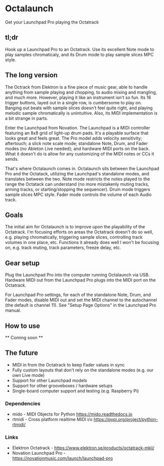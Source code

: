 # Octalaunch
Get your Launchpad Pro playing the Octatrack

## tl;dr
Hook up a Launchpad Pro to an Octatrack. Use its excellent Note mode to play samples chromaticaly, and its Drum mode to play sample slices MPC style.

## The long version
The Octrack from Elektron is a fine piece of music gear, able to handle anything from sample playing and chopping, to audio mixing and mangling, and much more. However, playing it like an instrument isn't so fun. Its 16 trigger buttons, layed out in a single row, is cumbersome to play on. Banging out beats with sample slices doesn't feel quite right, and playing melodic sample chromatically is unintuitive. Also, its MIDI implementation is a bit strange in parts.

Enter the Launchpad from Novation. The Launchpad is a MIDI controller featuring an 8x8 grid of light-up drum pads. It's a playable surface that looks great and feels great. The Pro model adds velocity sensitivity; aftertouch; a slick note scale mode; standalone Note, Drum, and Fader modes (no Ableton Live needed); and hardware MIDI ports on the back. What it doesn't do is allow for any customizing of the MIDI notes or CCs it sends.

That's where Octalaunch comes in. Octalaunch sits between the Launchpad Pro and the Octatack, utilizing the Launchpad's standalone modes, and translates between the two. Note mode restricts the notes played to the range the Octatack can understand (no more mistakenly muting tracks, arming tracks, or starting/stopping the sequencer). Drum mode triggers sample slices MPC style. Fader mode controls the volume of each Audio track.

## Goals
The initial aim for Octalaunch is to improve upon the playability of the Octatrack. I'm focusing efforts on areas the Octatrack doesn't do so well, e.g. playing chromatically, triggering sample slices, controlling track volumes in one place, etc. Functions it already does well I won't be focusing on, e.g. track muting, track parameters, freeze delay, etc.

## Gear setup
Plug the Launchpad Pro into the computer running Octalaunch via USB. Hardware MIDI out from the Launchpad Pro plugs into the MIDI port on the Octatrack.

For Launchpad Pro settings, for each of the standalone Note, Drum, and Fader modes, disable MIDI out and set the MIDI channel to the autochannel (the default is channel 11). See "Setup Page Options" in the Launchpad Pro manual.

## How to use
** Coming soon **

## The future
* MIDI in from the Octatrack to keep Fader values in sync
* Fully custom layouts that don't rely on the standalone modes (e.g. our own Live mode)
* Support for other Launchpad models
* Support for other grooveboxes / hardware setups
* Single-board computer support and testing (e.g. Raspberry Pi)

### Dependencies
* mido - MIDI Objects for Python https://mido.readthedocs.io
* rtmidi - Cross platform realtime MIDI i/o https://pypi.org/project/python-rtmidi/

### Links
* Elektron Octatrack - https://www.elektron.se/products/octatrack-mkii/
* Novation Launchpad Pro - https://novationmusic.com/launch/launchpad-pro
